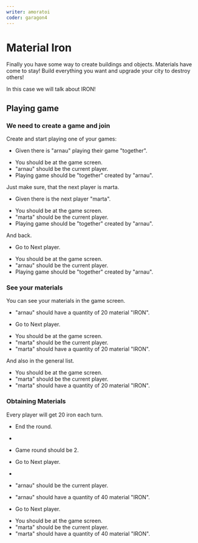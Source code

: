 ```yaml
---
writer: amoratoi
coder: garagon4
---
```

# Material Iron

Finally you have some way to create buildings and objects. Materials have come to stay!
Build everything you want and upgrade your city to destroy others!

In this case we will talk about IRON!
                       

## Playing game

### We need to create a game and join

Create and start playing one of your games: 

 * Given there is "arnau" playing their game "together".
 <!-- SNAPSHOT status=200 -->  
 * You should be at the game screen.  
 * "arnau" should be the current player.
 * Playing game should be "together" created by "arnau".

Just make sure, that the next player is marta.

 * Given there is the next player "marta".
 <!-- SNAPSHOT status=200 -->
 * You should be at the game screen.
 * "marta" should be the current player.
 * Playing game should be "together" created by "arnau".

And back.

 * Go to Next player.
 <!-- SNAPSHOT status=200 -->
 * You should be at the game screen.
 * "arnau" should be the current player.
 * Playing game should be "together" created by "arnau".

### See your materials

You can see your materials in the game screen.

 * "arnau" should have a quantity of 20 material "IRON". 
 
 * Go to Next player.
 <!-- SNAPSHOT status=200 -->
 * You should be at the game screen.
 * "marta" should be the current player.
 * "marta" should have a quantity of 20 material "IRON".
 
And also in the general list.

 * You should be at the game screen.
 * "marta" should be the current player.
 * "marta" should have a quantity of 20 material "IRON".

### Obtaining Materials

Every player will get 20 iron each turn.

 * End the round.
 * <!-- SNAPSHOT status=200 -->
 * Game round should be 2.
 * Go to Next player.
 * <!-- SNAPSHOT status=200 -->
 * "arnau" should be the current player.
 * "arnau" should have a quantity of 40 material "IRON".

 * Go to Next player.
 <!-- SNAPSHOT status=200 -->
 * You should be at the game screen.
 * "marta" should be the current player.
 * "marta" should have a quantity of 40 material "IRON".
